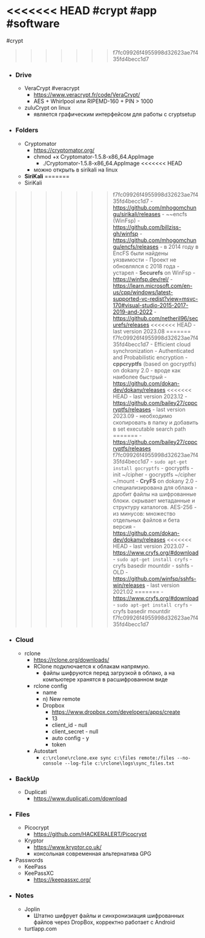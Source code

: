 <<<<<<< HEAD
#crypt #app #software 
=======
#crypt
>>>>>>> f7fc09926f4955998d32623ae7f435fd4becc1d7
- ### Drive
	- VeraCrypt #veracrypt
		- https://www.veracrypt.fr/code/VeraCrypt/
		- AES + Whirlpool или RIPEMD-160 + PIN > 1000
	- zuluCrypt on linux
		- является графическим интерфейсом для работы с cryptsetup
- ### Folders
	- Cryptomator
		- https://cryptomator.org/
		- chmod +x Cryptomator-1.5.8-x86_64.AppImage
			- ./Cryptomator-1.5.8-x86_64.AppImage
<<<<<<< HEAD
		- можно открыть в sirikali на linux
	- **SiriKali** 
=======
	- SiriKali 
>>>>>>> f7fc09926f4955998d32623ae7f435fd4becc1d7
		-  https://github.com/mhogomchungu/sirikali/releases
		- ~~encfs (WinFsp)
			- https://github.com/billziss-gh/winfsp
			- https://github.com/mhogomchungu/encfs/releases
			- в 2014 году в EncFS были найдены уязвимости
			- Проект не обновлялся с 2018 года - устарел
		- **Securefs** on WinFsp
			- https://winfsp.dev/rel/
			- https://learn.microsoft.com/en-us/cpp/windows/latest-supported-vc-redist?view=msvc-170#visual-studio-2015-2017-2019-and-2022
			- https://github.com/netheril96/securefs/releases
<<<<<<< HEAD
				- last version 2023.08
=======
>>>>>>> f7fc09926f4955998d32623ae7f435fd4becc1d7
			- Efficient cloud synchronization
			- Authenticated and Probabilistic encryption 
		- **cppcryptfs** (based on gocryptfs) on dokany 2.0
			- вроде как наиболее быстрый
			- https://github.com/dokan-dev/dokany/releases
<<<<<<< HEAD
				- last version 2023.12
			- https://github.com/bailey27/cppcryptfs/releases
				- last version 2023.09
				- необходимо скопировать в папку и добавить в set executable search path
=======
			- https://github.com/bailey27/cppcryptfs/releases
>>>>>>> f7fc09926f4955998d32623ae7f435fd4becc1d7
			- `sudo apt-get install gocryptfs`
				- gocryptfs -init ~/cipher
				- gocryptfs ~/cipher ~/mount
		- **CryFS** on dokany 2.0
			- специализирована для облака - дробит файлы на шифрованные блоки. скрывает метаданные и структуру каталогов. AES-256
			- из минусов: множество отдельных файлов и бета версия
			- https://github.com/dokan-dev/dokany/releases
<<<<<<< HEAD
				- last version 2023.07
			- https://www.cryfs.org/#download
			- `sudo apt-get install cryfs`
				- cryfs basedir mountdir
		- sshfs - OLD
			- https://github.com/winfsp/sshfs-win/releases
				- last version 2021.02
=======
			- https://www.cryfs.org/#download
			- `sudo apt-get install cryfs`
				- cryfs basedir mountdir
>>>>>>> f7fc09926f4955998d32623ae7f435fd4becc1d7
- ### Cloud
	- rclone
		- https://rclone.org/downloads/
		- RClone подключается к облакам напрямую.
			- файлы шифруются перед загрузкой в облако, а на компьютере хранятся в расшифрованном виде
		- rclone config
			- name
			- n) New remote
			- Dropbox
				- https://www.dropbox.com/developers/apps/create
				- 13
				- client_id - null
				- client_secret - null
				- auto config - y
				- token
		- Autostart
			- `c:\rclone\rclone.exe sync c:\files remote:/files --no-console --log-file c:\rclone\logs\sync_files.txt`
- ### BackUp
	- Duplicati
		- https://www.duplicati.com/download
- ### Files
	- Picocrypt
		- https://github.com/HACKERALERT/Picocrypt
	- Kryptor
		- https://www.kryptor.co.uk/
		- консольная современная альтернатива GPG
- Passwords
	- KeePass
	- KeePassXC
		- https://keepassxc.org/
- ### Notes
	- Joplin
		- Штатно шифрует файлы и синхронизиация шифрованных файлов через DropBox, корректно работает с Android
	- turtlapp.com